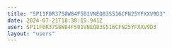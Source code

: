 ```yaml
---
title: "SP11F0R37S8W84F501VNEQ83S516CFN25YFXXV9D3"
date: 2024-07-21T18:38:15.941Z
user: SP11F0R37S8W84F501VNEQ83S516CFN25YFXXV9D3
layout: "users"
---
```

    
